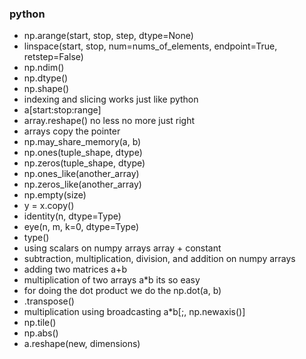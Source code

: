 ### python 

* np.arange(start, stop, step, dtype=None)
* linspace(start, stop, num=nums_of_elements, endpoint=True, retstep=False)
* np.ndim()
* np.dtype()
* np.shape()
* indexing and slicing works just like python
* a[start:stop:range]
* array.reshape() no less no more just right 
* arrays copy the pointer 
* np.may_share_memory(a, b)
* np.ones(tuple_shape, dtype)
* np.zeros(tuple_shape, dtype)
* np.ones_like(another_array)
* np.zeros_like(another_array)
* np.empty(size)
* y = x.copy()
* identity(n, dtype=Type)
* eye(n, m, k=0, dtype=Type)
* type()
* using scalars on numpy arrays array + constant
* subtraction, multiplication, division, and addition on numpy arrays
* adding two matrices a+b
* multiplication of two arrays a\*b its so easy
* for doing the dot product we do the np.dot(a, b)
* .transpose()
* multiplication using broadcasting a\*b[;, np.newaxis()]
* np.tile()
* np.abs()
* a.reshape(new, dimensions)
